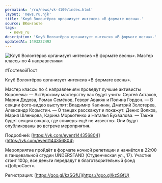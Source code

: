 ```yaml
---
permalink: '/ru/news/vk-4109/index.html'
layout: 'news.ru.njk'
title: 'Клуб Волонтёров организует интенсив «В формате весны».'
source: ВКонтакте
tags:
  - news_ru
description: 'Клуб Волонтёров организует интенсив «В формате весны».'
updatedAt: 1493222492
---
```

![Клуб Волонтёров организует интенсив «В формате весны». Мастер классы по 4 направлениям](https://sun9-36.userapi.com/impf/LXPeUQzpGgkGYo7QocIg5SiIBXgcOlQ0a5X0Ng/grMY-tonTyE.jpg?size=1280x783&quality=96&sign=f26a059e6238f4bb7ad32233182542f6&c_uniq_tag=9Du4OoDvp3nzbCcLEHVjF79m4udcvdq6Z7NseezCB3s&type=album)

#ГостевойПост

Клуб Волонтёров организует интенсив «В формате весны».

Мастер классы по 4 направлениям проведут лучшие активисты Воронежа:
— Актёрскому мастерству вас будут учить: Сергей Астахов, Мария Дедова, Роман Семёнов, Геворг Авакян и Полина Гордон.
— В секции фото-видео выступят: Владимир Калинин, Дмитрий Золотерев, Александр Корыстин.
— О танцах расскажут и покажут: Денис Волков, Мария Шленцова, Карина Моркотенко и Наталья Бухвалова.
— Также будет секция вокала, где спикеры ещё не известны. Они будут опубликованы во встрече мероприятия.

Подробнеё: [https://vk.com/event144356804](https://vk.com/event144356804)

Мероприятие пройдёт в формате ночной репетиции и начнётся в 22:00 в танцевальной студии UNDERSTAND (Студенческая ул., 17). Участие стоит 100р, все деньги передадут в благотворительный фонд «ДоброСвет».

Регистрация: [https://goo.gl/kzSGfU](https://goo.gl/kzSGfU)
